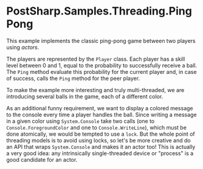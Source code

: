 # PostSharp.Samples.Threading.PingPong

This example implements the classic ping-pong game between two players using *actors*.

The players are represented by the `Player` class. Each player has a skill level between 0 and 1, equal to the probability to successfully
receive a ball. The `Ping` method evaluate this probability for the current player and, in case of success, calls the `Ping` method for the peer player.

To make the example more interesting and truly multi-threaded, we are introducing several balls in the game, each of a different color.

As an additional funny requirement, we want to display a colored message to the console every time a player handles the ball. Since writing a message in a given color using
`System.Console` take two calls (one to `Console.ForegroundColor` and one to `Console.WriteLine`), which must be done atomically, we would be tempted to use a `lock`. But the
whole point of threading models is to avoid using locks, so let's be more creative and do an API that wraps `System.Console` and makes it an actor too! This is actually
a very good idea: any intrinsically single-threaded device or "process" is a good candidate for an actor.
